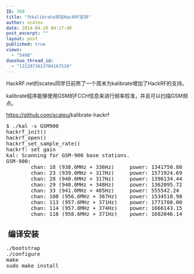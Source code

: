 ```yaml
---
ID: 769
title: "为kalibrate添加HackRF支持"
author: scateu
date: 2014-04-28 04:17:48
post_excerpt: ""
layout: post
published: true
views:
  - "5408"
duoshuo_thread_id:
  - "1312073613704167510"
---
```

HackRF.net的scateu同学日前熬了一个周末为kalibrate增加了HackRF的支持。

kalibrate程序能够使用GSM的FCCH信息来进行频率校准，并且可以扫描GSM频点。<!--more-->

<a href="https://github.com/scateu/kalibrate-hackrf" target="_blank">https://github.com/scateu/<wbr />kalibrate-hackrf</a>
<pre>$ ./kal -s GSM900                                                                                                           
hackrf_init()
hackrf_open()
hackrf_set_sample_rate()
hackrf: set gain
kal: Scanning for GSM-900 base stations.
GSM-900:
        chan: 18 (938.6MHz + 336Hz)     power: 1341750.80
        chan: 23 (939.6MHz + 317Hz)     power: 1571924.69
        chan: 28 (940.6MHz + 317Hz)     power: 1396134.44
        chan: 29 (940.8MHz + 348Hz)     power: 1362095.72
        chan: 33 (941.6MHz + 405Hz)     power: 555542.24
        chan: 108 (956.6MHz + 367Hz)    power: 1534510.98
        chan: 113 (957.6MHz + 371Hz)    power: 1771700.00
        chan: 114 (957.8MHz + 374Hz)    power: 1666143.15
        chan: 118 (958.6MHz + 371Hz)    power: 1602046.14
</pre>
<h2> 编译安装</h2>
<pre>./bootstrap
./configure
make
sudo make install</pre>
